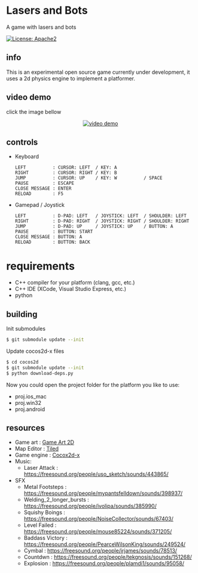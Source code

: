 # Lasers and Bots

A game with lasers and bots

[![License: Apache2](https://img.shields.io/badge/license-Apache%202-blue.svg)](/LICENSE)

## info

This is an experimental open source game currently under development, it uses a 2d physics engine to implement a platformer.

## video demo
click the image bellow
<p align="center">  
  <a href="https://www.youtube.com/watch?v=hrrWXePrd-0" target="_blank"><img src="https://img.youtube.com/vi/hrrWXePrd-0/maxresdefault.jpg" alt="video demo"></a>
</p>

## controls

- Keyboard
  ```
  LEFT          : CURSOR: LEFT  / KEY: A
  RIGHT         : CURSOR: RIGHT / KEY: B
  JUMP          : CURSOR: UP    / KEY: W          / SPACE
  PAUSE         : ESCAPE
  CLOSE MESSAGE : ENTER
  RELOAD        : F5
  ```
- Gamepad / Joystick
  ```
  LEFT          : D-PAD: LEFT   / JOYSTICK: LEFT  / SHOULDER: LEFT
  RIGHT         : D-PAD: RIGHT  / JOYSTICK: RIGHT / SHOULDER: RIGHT
  JUMP          : D-PAD: UP     / JOYSTICK: UP    / BUTTON: A
  PAUSE         : BUTTON: START
  CLOSE MESSAGE : BUTTON: A
  RELOAD        : BUTTON: BACK
  ```
# requirements

- C++ compiler for your platform (clang, gcc, etc.)
- C++ IDE (XCode, Visual Studio Express, etc.)
- python

## building

Init submodules

```bash
$ git submodule update --init
```

Update cocos2d-x files

```bash
$ cd cocos2d
$ git submodule update --init
$ python download-deps.py
```

Now you could open the project folder for the platform you like to use:

- proj.ios_mac
- proj.win32
- proj.android

## resources

- Game art : [Game Art 2D](https://www.gameart2d.com/)
- Map Editor : [Tiled](https://www.mapeditor.org/)
- Game engine : [Cocox2d-x](https://cocos2d-x.org/)
- Music:
  - Laser Attack : https://freesound.org/people/uso_sketch/sounds/443865/
- SFX
  - Metal Footsteps : https://freesound.org/people/mypantsfelldown/sounds/398937/
  - Welding_2_longer_bursts : https://freesound.org/people/ivolipa/sounds/385990/  
  - Squishy Boings : https://freesound.org/people/NoiseCollector/sounds/67403/
  - Level Failed : https://freesound.org/people/mouse85224/sounds/371205/
  - Baddass Victory : https://freesound.org/people/PearceWilsonKing/sounds/249524/
  - Cymbal : https://freesound.org/people/irjames/sounds/78513/
  - Countdwn : https://freesound.org/people/tekgnosis/sounds/151268/
  - Explosion : https://freesound.org/people/plamdi1/sounds/95058/
